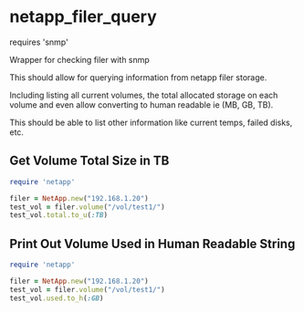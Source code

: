 netapp_filer_query
==================

requires 'snmp'

Wrapper for checking filer with snmp

This should allow for querying information from netapp filer storage.

Including listing all current volumes, the total allocated storage on each volume and even allow converting to human readable ie (MB, GB, TB).

This should be able to list other information like current temps, failed disks, etc.


Get Volume Total Size in TB
---------------------------

```ruby
require 'netapp'

filer = NetApp.new("192.168.1.20")
test_vol = filer.volume("/vol/test1/")
test_vol.total.to_u(:TB)
```

Print Out Volume Used in Human Readable String
----------------------------------------------

```ruby
require 'netapp'

filer = NetApp.new("192.168.1.20")
test_vol = filer.volume("/vol/test1/")
test_vol.used.to_h(:GB)
```
